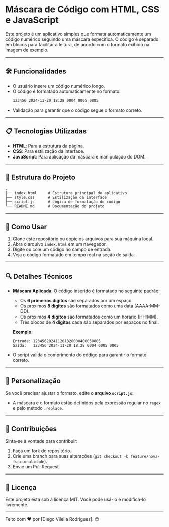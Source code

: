 
# Máscara de Código com HTML, CSS e JavaScript

Este projeto é um aplicativo simples que formata automaticamente um código numérico seguindo uma máscara específica. O código é separado em blocos para facilitar a leitura, de acordo com o formato exibido na imagem de exemplo.

---

## 🛠️ Funcionalidades

- O usuário insere um código numérico longo.
- O código é formatado automaticamente no formato:
  ```
  123456 2024-11-20 18:28 0004 0005 0805
  ```
- Validação para garantir que o código segue o formato correto.

---

## 📋 Tecnologias Utilizadas

- **HTML**: Para a estrutura da página.
- **CSS**: Para estilização da interface.
- **JavaScript**: Para aplicação da máscara e manipulação do DOM.

---

## 📂 Estrutura do Projeto

```
.
├── index.html     # Estrutura principal do aplicativo
├── style.css      # Estilização da interface
├── script.js      # Lógica de formatação do código
└── README.md      # Documentação do projeto
```

---

## 🚀 Como Usar

1. Clone este repositório ou copie os arquivos para sua máquina local.
2. Abra o arquivo `index.html` em um navegador.
3. Digite ou cole um código no campo de entrada.
4. Veja o código formatado em tempo real na seção de saída.

---

## 🔍 Detalhes Técnicos

- **Máscara Aplicada**: 
  O código inserido é formatado no seguinte padrão:
  - Os **6 primeiros dígitos** são separados por um espaço.
  - Os próximos **8 dígitos** são formatados como uma data (AAAA-MM-DD).
  - Os próximos **4 dígitos** são formatados como um horário (HH:MM).
  - Três blocos de **4 dígitos** cada são separados por espaços no final.
  
  **Exemplo:**
  ```
  Entrada: 123456202411201828000400050805
  Saída:   123456 2024-11-20 18:28 0004 0005 0805
  ```

- O script valida o comprimento do código para garantir o formato correto.

---

## 🧪 Personalização

Se você precisar ajustar o formato, edite o **arquivo `script.js`**:
- A máscara e o formato estão definidos pela expressão regular no `regex` e pelo método `.replace`.

---

## 🤝 Contribuições

Sinta-se à vontade para contribuir:
1. Faça um fork do repositório.
2. Crie uma branch para suas alterações (`git checkout -b feature/nova-funcionalidade`).
3. Envie um Pull Request.

---

## 📄 Licença

Este projeto está sob a licença MIT. Você pode usá-lo e modificá-lo livremente.

---

Feito com ❤️ por [Diego Vilella Rodrigues]. 😊
